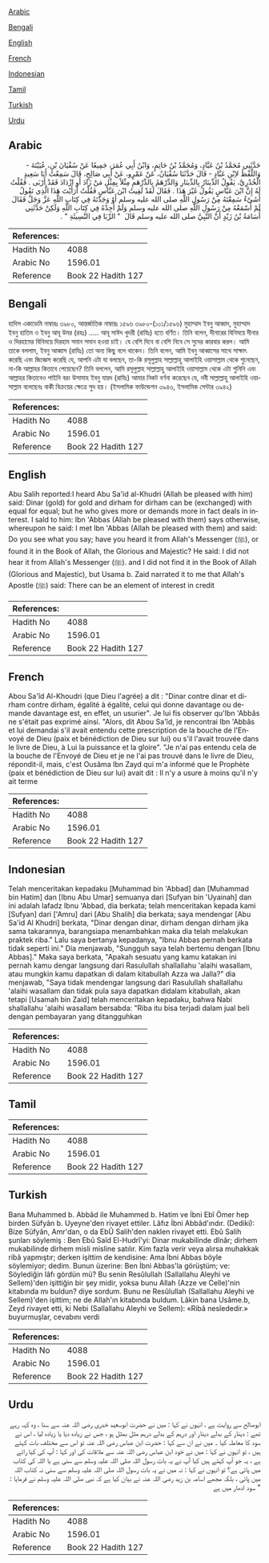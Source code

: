 [Arabic](#arabic)

[Bengali](#bengali)

[English](#english)

[French](#french)

[Indonesian](#indonesian)

[Tamil](#tamil)

[Turkish](#turkish)

[Urdu](#urdu)

## Arabic


<div dir="rtl" lang="ar" style={{fontSize:'larger',backgroundColor:'#f8f9fa',padding:20}}>
حَدَّثَنِي مُحَمَّدُ بْنُ عَبَّادٍ، وَمُحَمَّدُ بْنُ حَاتِمٍ، وَابْنُ أَبِي عُمَرَ، جَمِيعًا عَنْ سُفْيَانَ بْنِ، عُيَيْنَةَ - وَاللَّفْظُ لاِبْنِ عَبَّادٍ - قَالَ حَدَّثَنَا سُفْيَانُ، عَنْ عَمْرٍو، عَنْ أَبِي صَالِحٍ، قَالَ سَمِعْتُ أَبَا سَعِيدٍ الْخُدْرِيَّ، يَقُولُ الدِّينَارُ بِالدِّينَارِ وَالدِّرْهَمُ بِالدِّرْهَمِ مِثْلاً بِمِثْلٍ مَنْ زَادَ أَوِ ازْدَادَ فَقَدْ أَرْبَى ‏.‏ فَقُلْتُ لَهُ إِنَّ ابْنَ عَبَّاسٍ يَقُولُ غَيْرَ هَذَا ‏.‏ فَقَالَ لَقَدْ لَقِيتُ ابْنَ عَبَّاسٍ فَقُلْتُ أَرَأَيْتَ هَذَا الَّذِي تَقُولُ أَشَىْءٌ سَمِعْتَهُ مِنْ رَسُولِ اللَّهِ صلى الله عليه وسلم أَوْ وَجَدْتَهُ فِي كِتَابِ اللَّهِ عَزَّ وَجَلَّ فَقَالَ لَمْ أَسْمَعْهُ مِنْ رَسُولِ اللَّهِ صلى الله عليه وسلم وَلَمْ أَجِدْهُ فِي كِتَابِ اللَّهِ وَلَكِنْ حَدَّثَنِي أُسَامَةُ بْنُ زَيْدٍ أَنَّ النَّبِيَّ صلى الله عليه وسلم قَالَ ‏ "‏ الرِّبَا فِي النَّسِيئَةِ ‏"‏ ‏.‏
</div>
<div style={{backgroundColor:'#f8f9fa',padding:20, marginBottom: 10}}><table> <thead> <tr> <th>References:</th> <th></th> </tr> </thead> <tbody><tr><td>Hadith No</td><td>4088</td></tr><tr><td>Arabic No</td><td>1596.01</td></tr><tr><td>Reference</td><td>Book 22 Hadith 127</td></tr></tbody></table></div>

## Bengali


<div dir="ltr" lang="bn" style={{fontSize:'larger',backgroundColor:'#f8f9fa',padding:20}}>
হাদিস একাডেমি নাম্বারঃ ৩৯৮০, আন্তর্জাতিক নাম্বারঃ ১৫৯৬ ৩৯৮০-(১০১/১৫৯৬) মুহাম্মাদ ইবনু আব্বাদ, মুহাম্মাদ ইবনু হাতিম ও ইবনু আবূ উমর (রহঃ) ..... আবূ সাঈদ খুদরী (রাযিঃ) হতে বর্ণিত। তিনি বলেন, দীনারের বিনিময়ে দীনার ও দিরহামের বিনিময়ে দিরহাম সমান সমান হওয়া চাই। যে বেশি দিবে বা বেশি নিবে সে সুদের কারবার করল। আমি তাকে বললাম, ইবনু আব্বাস (রাযিঃ) তো অন্য কিছু বলে থাকেন। তিনি বলেন, আমি ইবনু আব্বাসের সাথে সাক্ষাৎ করেছি এবং জিজ্ঞেস করেছি যে, আপনি এটা যা বলছেন, তা-কি রসূলুল্লাহ সাল্লাল্লাহু আলাইহি ওয়াসাল্লাম থেকে শুনেছেন, না-কি আল্লাহর কিতাবে পেয়েছেন? তিনি বললেন, আমি রসূলুল্লাহ সাল্লাল্লাহু আলাইহি ওয়াসাল্লাম থেকে এটা শুনিনি এবং আল্লাহর কিতাবেও পাইনি বরং উসামাহ ইবনু যায়দ (রাযিঃ) আমার নিকট বর্ণনা করেছেন যে, নবী সাল্লাল্লাহু আলাইহি ওয়াসাল্লাম বলেছেনঃ বাকী বিক্রয়ের ক্ষেত্রে সুদ হয়। (ইসলামিক ফাউন্ডেশন ৩৯৪৩, ইসলামিক সেন্টার ৩৯৪২)
</div>
<div style={{backgroundColor:'#f8f9fa',padding:20, marginBottom: 10}}><table> <thead> <tr> <th>References:</th> <th></th> </tr> </thead> <tbody><tr><td>Hadith No</td><td>4088</td></tr><tr><td>Arabic No</td><td>1596.01</td></tr><tr><td>Reference</td><td>Book 22 Hadith 127</td></tr></tbody></table></div>

## English


<div dir="ltr" lang="en" style={{fontSize:'larger',backgroundColor:'#f8f9fa',padding:20}}>
Abu Salih reported:I heard Abu Sa'id al-Khudri (Allah be pleased with him) said: Dinar (gold) for gold and dirham for dirham can be (exchanged) with equal for equal; but he who gives more or demands more in fact deals in interest. I sald to him: Ibn 'Abbas (Allah be pleased with them) says otherwise, whereupon he said: I met Ibn 'Abbas (Allah be pleased with them) and said: Do you see what you say; have you heard it from Allah's Messenger (ﷺ), or found it in the Book of Allah, the Glorious and Majestic? He said: I did not hear it from Allah's Messenger (ﷺ). and I did not find it in the Book of Allah (Glorious and Majestic), but Usama b. Zaid narrated it to me that Allah's Apostle (ﷺ) said: There can be an element of interest in credit
</div>
<div style={{backgroundColor:'#f8f9fa',padding:20, marginBottom: 10}}><table> <thead> <tr> <th>References:</th> <th></th> </tr> </thead> <tbody><tr><td>Hadith No</td><td>4088</td></tr><tr><td>Arabic No</td><td>1596.01</td></tr><tr><td>Reference</td><td>Book 22 Hadith 127</td></tr></tbody></table></div>

## French


<div dir="ltr" lang="fr" style={{fontSize:'larger',backgroundColor:'#f8f9fa',padding:20}}>
Abou Sa'îd Al-Khoudri (que Dieu l'agrée) a dit : "Dinar contre dinar et dirham contre dirham, égalité à égalité, celui qui donne davantage ou demande davantage est, en effet, un usurier". Je lui fis observer qu'Ibn 'Abbâs ne s'était pas exprimé ainsi. "Alors, dit Abou Sa'îd, je rencontrai Ibn 'Abbâs et lui demandai s'il avait entendu cette prescription de la bouche de l'Envoyé de Dieu (paix et bénédiction de Dieu sur lui) ou s'il l'avait trouvée dans le livre de Dieu, à Lui la puissance et la gloire". "Je n'ai pas entendu cela de la bouche de l'Envoyé de Dieu et je ne l'ai pas trouvé dans le livre de Dieu, répondit-il, mais, c'est Ousâma Ibn Zayd qui m'a informé que le Prophète (paix et bénédiction de Dieu sur lui) avait dit : Il n'y a usure à moins qu'il n'y ait terme
</div>
<div style={{backgroundColor:'#f8f9fa',padding:20, marginBottom: 10}}><table> <thead> <tr> <th>References:</th> <th></th> </tr> </thead> <tbody><tr><td>Hadith No</td><td>4088</td></tr><tr><td>Arabic No</td><td>1596.01</td></tr><tr><td>Reference</td><td>Book 22 Hadith 127</td></tr></tbody></table></div>

## Indonesian


<div dir="ltr" lang="id" style={{fontSize:'larger',backgroundColor:'#f8f9fa',padding:20}}>
Telah menceritakan kepadaku [Muhammad bin 'Abbad] dan [Muhammad bin Hatim] dan [Ibnu Abu Umar] semuanya dari [Sufyan bin 'Uyainah] dan ini adalah lafadz Ibnu 'Abbad, dia berkata; telah menceritakan kepada kami [Sufyan] dari ['Amru] dari [Abu Shalih] dia berkata; saya mendengar [Abu Sa'id Al Khudri] berkata, "Dinar dengan dinar, dirham dengan dirham jika sama takarannya, barangsiapa menambahkan maka dia telah melakukan praktek riba." Lalu saya bertanya kepadanya, "Ibnu Abbas pernah berkata tidak seperti ini." Dia menjawab, "Sungguh saya telah bertemu dengan [Ibnu Abbas]." Maka saya berkata, "Apakah sesuatu yang kamu katakan ini pernah kamu dengar langsung dari Rasulullah shallallahu 'alaihi wasallam, atau mungkin kamu dapatkan di dalam kitabullah Azza wa Jalla?" dia menjawab, "Saya tidak mendengar langsung dari Rasulullah shallallahu 'alaihi wasallam dan tidak pula saya dapatkan didalam kitabullah, akan tetapi [Usamah bin Zaid] telah menceritakan kepadaku, bahwa Nabi shallallahu 'alaihi wasallam bersabda: "Riba itu bisa terjadi dalam jual beli dengan pembayaran yang ditangguhkan
</div>
<div style={{backgroundColor:'#f8f9fa',padding:20, marginBottom: 10}}><table> <thead> <tr> <th>References:</th> <th></th> </tr> </thead> <tbody><tr><td>Hadith No</td><td>4088</td></tr><tr><td>Arabic No</td><td>1596.01</td></tr><tr><td>Reference</td><td>Book 22 Hadith 127</td></tr></tbody></table></div>

## Tamil


<div dir="ltr" lang="ta" style={{fontSize:'larger',backgroundColor:'#f8f9fa',padding:20}}>

</div>
<div style={{backgroundColor:'#f8f9fa',padding:20, marginBottom: 10}}><table> <thead> <tr> <th>References:</th> <th></th> </tr> </thead> <tbody><tr><td>Hadith No</td><td>4088</td></tr><tr><td>Arabic No</td><td>1596.01</td></tr><tr><td>Reference</td><td>Book 22 Hadith 127</td></tr></tbody></table></div>

## Turkish


<div dir="ltr" lang="tr" style={{fontSize:'larger',backgroundColor:'#f8f9fa',padding:20}}>
Bana Muhammed b. Abbâd ile Muhammed b. Hatim ve İbni Ebî Ömer hep birden Süfyân b. Uyeyne'den rivayet ettiler. Lâfız İbni Abbâd'ındır. (Dediki): Bize Süfyân, Amr'dan, o da EbÛ Salih'den naklen rivayet etti. Ebû Salih şunları söylemiş : Ben Ebû Saîd El-Hudrî'yi: Dinar mukabilinde dînâr; dirhem mukabilinde dirhem misli misline satılır. Kim fazla verir veya alırsa muhakkak ribâ yapmıştır; derken işittim de kendisine: Ama İbni Abbas böyle söylemiyor; dedim. Bunun üzerine: Ben İbni Abbas'la görüştüm; ve: Söylediğin lâfı gördün mü? Bu senin Resûlullah (Sallallahu Aleyhi ve Sellem)'den işittiğin bir şey midir, yoksa bunu Allah (Azze ve Celle)'nin kitabında mı buldun? diye sordum. Bunu ne Resûlullah (Sallallahu Aleyhi ve Sellem)'den işittim; ne de Allah'ın kitabında buldum. Lâkin bana Usâme.b, Zeyd rivayet etti, ki Nebi (Sallallahu Aleyhi ve Sellem): «Ribâ nesîededir.» buyurmuşlar, cevabını verdi
</div>
<div style={{backgroundColor:'#f8f9fa',padding:20, marginBottom: 10}}><table> <thead> <tr> <th>References:</th> <th></th> </tr> </thead> <tbody><tr><td>Hadith No</td><td>4088</td></tr><tr><td>Arabic No</td><td>1596.01</td></tr><tr><td>Reference</td><td>Book 22 Hadith 127</td></tr></tbody></table></div>

## Urdu


<div dir="rtl" lang="ur" style={{fontSize:'larger',backgroundColor:'#f8f9fa',padding:20}}>
ابوصالح سے روایت ہے ، انہوں نے کہا : میں نے حضرت ابوسعید خدری رضی اللہ عنہ سے سنا ، وہ کہہ رہے تھے : دینار کے بدلے دینار اور درہم کے بدلے درہم مثل بمثل ہو ، جس نے زیادہ دیا یا زیادہ لیا ، اس نے سود کا معاملہ کیا ۔ میں نے ان سے کہا : حضرت ابن عباس رضی اللہ عنہ تو اس سے مختلف بات کہتے ہیں ، تو انہوں نے کہا : میں نے خود ابن عباس رضی اللہ عنہ سے ملاقات کی اور کہا : آپ کی کیا رائے ہے ، یہ جو آپ کہتے ہیں کیا آپ نے یہ بات رسول اللہ صلی اللہ علیہ وسلم سے سنی ہے یا اللہ کی کتاب میں پائی ہے؟ تو انہوں نے کہا : نہ میں نے یہ بات رسول اللہ صلی اللہ علیہ وسلم سے سنی نہ کتاب اللہ میں پائی ، بلکہ مجھے اسامہ بن زید رضی اللہ عنہ نے بیان کیا ہے کہ نبی صلی اللہ علیہ وسلم نے فرمایا : " سود ادھار میں ہے
</div>
<div style={{backgroundColor:'#f8f9fa',padding:20, marginBottom: 10}}><table> <thead> <tr> <th>References:</th> <th></th> </tr> </thead> <tbody><tr><td>Hadith No</td><td>4088</td></tr><tr><td>Arabic No</td><td>1596.01</td></tr><tr><td>Reference</td><td>Book 22 Hadith 127</td></tr></tbody></table></div>